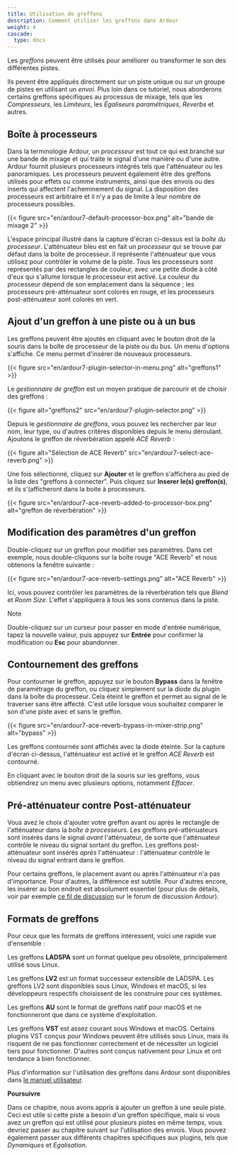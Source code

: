 ```yaml
---
title: Utilisation de greffons
description: Comment utiliser les greffons dans Ardour
weight: 4
cascade:
  type: docs
---
```


Les _greffons_ peuvent être utilisés pour améliorer ou transformer le son des différentes pistes.

Ils pevent être appliqués directement sur un piste unique ou sur un groupe de pistes en utilisant un _envoi_. Plus loin dans ce tutoriel, nous aborderons certains greffons spécifiques au processus de mixage, tels que les _Compresseurs_, les _Limiteurs_, les _Égaliseurs paramétriques_, _Reverbs_ et autres.

## Boîte à processeurs

Dans la terminologie Ardour, un _processeur_ est tout ce qui est branché sur une bande de mixage et qui traite le signal d'une manière ou d'une autre. Ardour fournit plusieurs processeurs intégrés tels que l'atténuateur ou les panoramiques. Les processeurs peuvent également être des greffons utilisés pour effets ou comme instruments, ainsi que des envois ou des inserts qui affectent l'acheminement du signal. La disposition des processeurs est arbitraire et il n'y a pas de limite à leur nombre de processeurs possibles.

{{< figure src="en/ardour7-default-processor-box.png" alt="bande de mixage 2" >}}
 
L'espace principal illustré dans la capture d'écran ci-dessus est la _boîte du processeur_.
L'atténuateur bleu est en fait un _processeur_ qui se trouve par défaut dans la boîte de processeur. Il représente l'atténuateur que vous utilisez pour contrôler le volume de la piste. Tous les processeurs sont représentés par des rectangles de couleur, avec une petite diode à côté d'eux qui s'allume lorsque le processeur est activé.
La couleur du processeur dépend de son emplacement dans la séquence ; les processeurs pré-atténuateur sont colorés en rouge, et les processeurs post-atténuateur sont colorés en vert.

## Ajout d'un greffon à une piste ou à un bus

Les greffons peuvent être ajoutés en cliquant avec le bouton droit de la souris dans la boîte de processeur de la piste ou du bus. Un menu d'options s'affiche. Ce menu permet d'insérer de nouveaux processeurs.

{{< figure src="en/ardour7-plugin-selector-in-menu.png" alt="greffons1" >}}

Le _gestionnaire de greffon_ est un moyen pratique de parcourir et de choisir des greffons :

{{< figure alt="greffons2" src="en/ardour7-plugin-selector.png" >}}

Depuis le _gestionnaire de greffons_, vous pouvez les rechercher par leur nom, leur type, ou d'autres critères disponibles depuis le menu déroulant. Ajoutons le greffon de réverbération appelé _ACE Reverb_ :

{{< figure alt="Sélection de ACE Reverb" src="en/ardour7-select-ace-reverb.png" >}}

Une fois sélectionné, cliquez sur **Ajouter** et le greffon s'affichera au pied de la liste des "greffons à connecter". Puis cliquez sur **Inserer le(s) greffon(s)**, et ils s'(afficheront dans la boite à processeurs.

{{< figure src="en/ardour7-ace-reverb-added-to-processor-box.png" alt="greffon de réverbération" >}}

## Modification des paramètres d'un greffon

Double-cliquez sur un greffon pour modifier ses paramètres. Dans cet exemple, nous double-cliquons sur la boîte rouge "ACE Reverb" et nous obtenons la fenêtre suivante : 

{{< figure src="en/ardour7-ace-reverb-settings.png" alt="ACE Reverb" >}}

Ici, vous pouvez contrôler les paramètres de la réverbération tels que _Blend_ et _Room Size_. L'effet s'appliquera à tous les sons contenus dans la piste.

> [!NOTE]
> Double-cliquez sur un curseur pour passer en mode d'entrée numérique, tapez la nouvelle valeur, puis appuyez sur **Entrée** pour confirmer la modification ou **Esc** pour abandonner.

## Contournement des greffons

Pour contourner le greffon, appuyez sur le bouton **Bypass** dans la fenêtre de paramétrage du greffon, ou cliquez simplement sur la diode du plugin dans la boîte du processeur. Cela éteint le greffon et permet au signal de le traverser sans être affecté. C'est utile lorsque vous souhaitez comparer le son d'une piste avec et sans le greffon.

{{< figure src="en/ardour7-ace-reverb-bypass-in-mixer-strip.png" alt="bypass" >}}

Les greffons contournés sont affichés avec la diode éteinte. Sur la capture d'écran ci-dessus, l'atténuateur est activé et le greffon _ACE Reverb_ est contourné.

En cliquant avec le bouton droit de la souris sur les greffons, vous obtiendrez un menu avec plusieurs options, notamment _Effacer_. 

## Pré-atténuateur contre Post-atténuateur

Vous avez le choix d'ajouter votre greffon avant ou après le rectangle de l'atténuateur dans la _boîte à processeurs_. Les greffons pré-atténuateurs sont insérés dans le signal *avant* l'atténuateur, de sorte que l'atténuateur contrôle le niveau du signal sortant du greffon. Les greffons post-atténuateur sont insérés *après* l'atténuateur : l'atténuateur contrôle le niveau du signal entrant dans le greffon.

Pour certains greffons, le placement avant ou après l'atténuateur n'a pas d'importance. Pour d'autres, la différence est subtile. Pour d'autres encore, les insérer au bon endroit est absolument essentiel (pour plus de détails, voir par exemple [ce fil de discussion](https://discourse.ardour.org/t/fader-before-or-after-plugins/100666) sur le forum de discussion Ardour).

## Formats de greffons

Pour ceux que les formats de greffons intéressent, voici une rapide vue d'ensemble :

Les greffons **LADSPA** sont un format quelque peu obsolète, principalement utilisé sous Linux.

Les greffons **LV2** est un format successeur extensible de LADSPA. Les greffons LV2 sont disponibles sous Linux, Windows et macOS, si les développeurs respectifs choisissent de les construire pour ces systèmes.

Les greffons **AU** sont le format de greffons natif pour macOS et ne fonctionneront que dans ce système d'exploitation.

Les greffons **VST** est assez courant sous Windows et macOS. Certains plugins VST conçus pour Windows peuvent être utilisés sous Linux, mais ils risquent de ne pas fonctionner correctement et de nécessiter un logiciel tiers pour fonctionner. D'autres sont conçus nativement pour Linux et ont tendance à bien fonctionner.

Plus d'information sur l'utilisation des greffons dans Ardour sont disponibles dans [le manuel utilisateur](http://manual.ardour.org/working-with-plugins/).

**Poursuivre**

Dans ce chapitre, nous avons appris à ajouter un greffon à une seule piste. Ceci est utile si cette piste a besoin d'un greffon spécifique, mais si vous avez un greffon qui est utilisé pour plusieurs pistes en même temps, vous devriez passer au chapitre suivant sur l'utilisation des envois. Vous pouvez également passer aux différents chapitres spécifiques aux plugins, tels que _Dynamiques_ et _Egalisation_.
